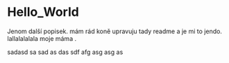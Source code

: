 # Hello_World
Jenom další popisek.
mám rád koně upravuju tady readme a je mi to jendo.
lallalalalala moje máma .

sadasd
sa
sad
as
das
sdf
afg
asg
asg
as
